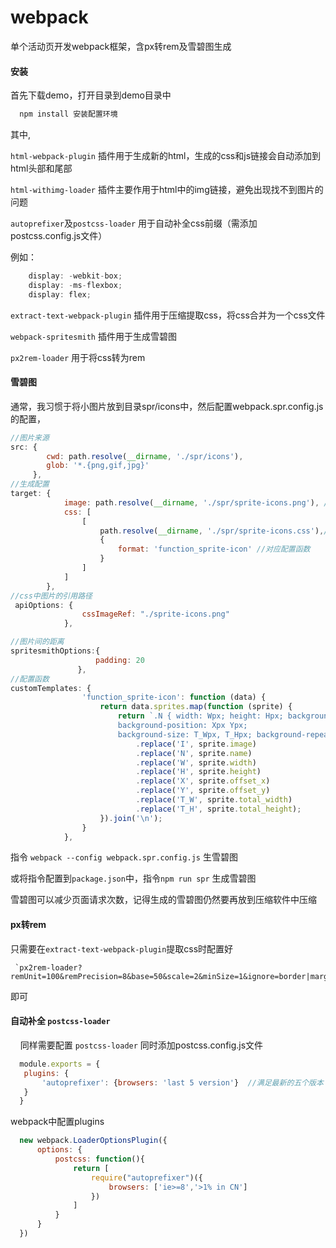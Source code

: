 # webpack
单个活动页开发webpack框架，含px转rem及雪碧图生成

#### 安装

首先下载demo，打开目录到demo目录中
 
```js
  npm install 安装配置环境
```
 
 其中,
 
 `html-webpack-plugin` 插件用于生成新的html，生成的css和js链接会自动添加到html头部和尾部
 
 `html-withimg-loader` 插件主要作用于html中的img链接，避免出现找不到图片的问题
 
 `autoprefixer`及`postcss-loader` 用于自动补全css前缀（需添加postcss.config.js文件）
 
 例如：
 
```js
    display: -webkit-box;
    display: -ms-flexbox;
    display: flex;
```

`extract-text-webpack-plugin` 插件用于压缩提取css，将css合并为一个css文件

`webpack-spritesmith` 插件用于生成雪碧图

`px2rem-loader` 用于将css转为rem

#### 雪碧图

通常，我习惯于将小图片放到目录spr/icons中，然后配置webpack.spr.config.js的配置，
```js
//图片来源
src: {
        cwd: path.resolve(__dirname, './spr/icons'),
        glob: '*.{png,gif,jpg}'
     },
//生成配置
target: {
            image: path.resolve(__dirname, './spr/sprite-icons.png'), //生成图片名字及位置
            css: [
                [
                    path.resolve(__dirname, './spr/sprite-icons.css'),//生成css文件名字及位置
                    {
                        format: 'function_sprite-icon' //对应配置函数
                    }
                ]
            ]
        },
//css中图片的引用路径
 apiOptions: {
                cssImageRef: "./sprite-icons.png"
            },

//图片间的距离
spritesmithOptions:{
                   padding: 20
               },
//配置函数
customTemplates: {
                'function_sprite-icon': function (data) {
                    return data.sprites.map(function (sprite) {
                        return `.N { width: Wpx; height: Hpx; background-image: url(I); 
                        background-position: Xpx Ypx; 
                        background-size: T_Wpx, T_Hpx; background-repeat: no-repeat;}`
                            .replace('I', sprite.image)
                            .replace('N', sprite.name)
                            .replace('W', sprite.width)
                            .replace('H', sprite.height)
                            .replace('X', sprite.offset_x)
                            .replace('Y', sprite.offset_y)
                            .replace('T_W', sprite.total_width)
                            .replace('T_H', sprite.total_height);
                    }).join('\n');
                }
            },
````


指令 `webpack --config webpack.spr.config.js` 生雪碧图

或将指令配置到`package.json`中，指令`npm run spr` 生成雪碧图

雪碧图可以减少页面请求次数，记得生成的雪碧图仍然要再放到压缩软件中压缩

#### px转rem

只需要在`extract-text-webpack-plugin`提取css时配置好

     `px2rem-loader?remUnit=100&remPrecision=8&base=50&scale=2&minSize=1&ignore=border|margin|padding`
    
即可

#### 自动补全 `postcss-loader`
   
   同样需要配置 `postcss-loader` 同时添加postcss.config.js文件
   
 ```js
   module.exports = {
    plugins: {
        'autoprefixer': {browsers: 'last 5 version'}  //满足最新的五个版本
    }
   }
 ```

webpack中配置plugins

 ```js   
   new webpack.LoaderOptionsPlugin({
       options: {
           postcss: function(){
               return [
                   require("autoprefixer")({
                       browsers: ['ie>=8','>1% in CN']
                   })
               ]
           }
       }
   })
```



